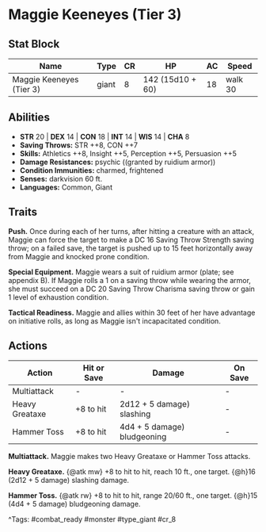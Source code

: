 # Maggie Keeneyes (Tier 3)

## Stat Block

| Name | Type | CR | HP | AC | Speed |
|------|------|----|----|----|-------|
| Maggie Keeneyes (Tier 3) | giant | 8 | 142 (15d10 + 60) | 18 | walk 30 |

## Abilities

- **STR** 20 | **DEX** 14 | **CON** 18 | **INT** 14 | **WIS** 14 | **CHA** 8
- **Saving Throws:** STR ++8, CON ++7  
- **Skills:** Athletics ++8, Insight ++5, Perception ++5, Persuasion ++5  
- **Damage Resistances:** psychic ((granted by ruidium armor))  
- **Condition Immunities:** charmed, frightened  
- **Senses:** darkvision 60 ft.  
- **Languages:** Common, Giant

## Traits

**Push.** Once during each of her turns, after hitting a creature with an attack, Maggie can force the target to make a DC 16 Saving Throw Strength saving throw; on a failed save, the target is pushed up to 15 feet horizontally away from Maggie and knocked prone condition.

**Special Equipment.** Maggie wears a suit of ruidium armor (plate; see appendix B). If Maggie rolls a 1 on a saving throw while wearing the armor, she must succeed on a DC 20 Saving Throw Charisma saving throw or gain 1 level of exhaustion condition.

**Tactical Readiness.** Maggie and allies within 30 feet of her have advantage on initiative rolls, as long as Maggie isn't incapacitated condition.


## Actions

| Action | Hit or Save | Damage | On Save |
|--------|--------------|--------|----------|
| Multiattack | - | - | - |
| Heavy Greataxe | +8 to hit | 2d12 + 5 damage) slashing | - |
| Hammer Toss | +8 to hit | 4d4 + 5 damage) bludgeoning | - |

**Multiattack.** Maggie makes two Heavy Greataxe or Hammer Toss attacks.

**Heavy Greataxe.** {@atk mw} +8 to hit to hit, reach 10 ft., one target. {@h}16 (2d12 + 5 damage) slashing damage.

**Hammer Toss.** {@atk rw} +8 to hit to hit, range 20/60 ft., one target. {@h}15 (4d4 + 5 damage) bludgeoning damage.


^Tags: #combat_ready #monster #type_giant #cr_8
